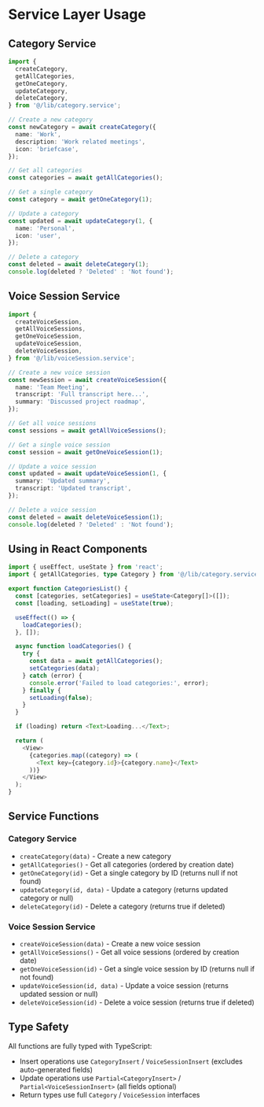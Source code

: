 # Service Layer Usage

## Category Service

```typescript
import {
  createCategory,
  getAllCategories,
  getOneCategory,
  updateCategory,
  deleteCategory,
} from '@/lib/category.service';

// Create a new category
const newCategory = await createCategory({
  name: 'Work',
  description: 'Work related meetings',
  icon: 'briefcase',
});

// Get all categories
const categories = await getAllCategories();

// Get a single category
const category = await getOneCategory(1);

// Update a category
const updated = await updateCategory(1, {
  name: 'Personal',
  icon: 'user',
});

// Delete a category
const deleted = await deleteCategory(1);
console.log(deleted ? 'Deleted' : 'Not found');
```

## Voice Session Service

```typescript
import {
  createVoiceSession,
  getAllVoiceSessions,
  getOneVoiceSession,
  updateVoiceSession,
  deleteVoiceSession,
} from '@/lib/voiceSession.service';

// Create a new voice session
const newSession = await createVoiceSession({
  name: 'Team Meeting',
  transcript: 'Full transcript here...',
  summary: 'Discussed project roadmap',
});

// Get all voice sessions
const sessions = await getAllVoiceSessions();

// Get a single voice session
const session = await getOneVoiceSession(1);

// Update a voice session
const updated = await updateVoiceSession(1, {
  summary: 'Updated summary',
  transcript: 'Updated transcript',
});

// Delete a voice session
const deleted = await deleteVoiceSession(1);
console.log(deleted ? 'Deleted' : 'Not found');
```

## Using in React Components

```typescript
import { useEffect, useState } from 'react';
import { getAllCategories, type Category } from '@/lib/category.service';

export function CategoriesList() {
  const [categories, setCategories] = useState<Category[]>([]);
  const [loading, setLoading] = useState(true);

  useEffect(() => {
    loadCategories();
  }, []);

  async function loadCategories() {
    try {
      const data = await getAllCategories();
      setCategories(data);
    } catch (error) {
      console.error('Failed to load categories:', error);
    } finally {
      setLoading(false);
    }
  }

  if (loading) return <Text>Loading...</Text>;

  return (
    <View>
      {categories.map((category) => (
        <Text key={category.id}>{category.name}</Text>
      ))}
    </View>
  );
}
```

## Service Functions

### Category Service
- `createCategory(data)` - Create a new category
- `getAllCategories()` - Get all categories (ordered by creation date)
- `getOneCategory(id)` - Get a single category by ID (returns null if not found)
- `updateCategory(id, data)` - Update a category (returns updated category or null)
- `deleteCategory(id)` - Delete a category (returns true if deleted)

### Voice Session Service
- `createVoiceSession(data)` - Create a new voice session
- `getAllVoiceSessions()` - Get all voice sessions (ordered by creation date)
- `getOneVoiceSession(id)` - Get a single voice session by ID (returns null if not found)
- `updateVoiceSession(id, data)` - Update a voice session (returns updated session or null)
- `deleteVoiceSession(id)` - Delete a voice session (returns true if deleted)

## Type Safety

All functions are fully typed with TypeScript:
- Insert operations use `CategoryInsert` / `VoiceSessionInsert` (excludes auto-generated fields)
- Update operations use `Partial<CategoryInsert>` / `Partial<VoiceSessionInsert>` (all fields optional)
- Return types use full `Category` / `VoiceSession` interfaces
